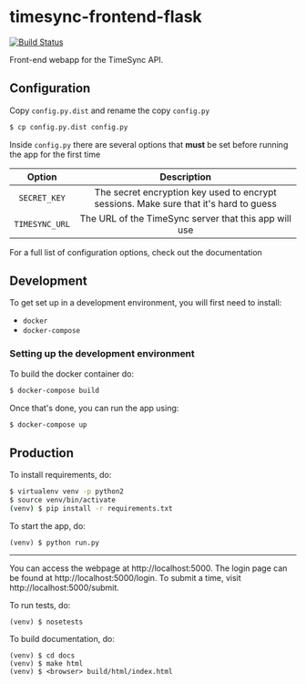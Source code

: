 # timesync-frontend-flask

[![Build Status](https://travis-ci.org/osuosl/timesync-frontend-flask.svg?branch=develop)](https://travis-ci.org/osuosl/timesync-frontend-flask)

Front-end webapp for the TimeSync API.

## Configuration

Copy `config.py.dist` and rename the copy `config.py`

```sh
$ cp config.py.dist config.py
```

Inside `config.py` there are several options that **must** be set before
running the app for the first time

| Option         | Description                                               |
|:--------------:|:---------------------------------------------------------:|
| `SECRET_KEY`   | The secret encryption key used to encrypt sessions. Make sure that it's hard to guess |
| `TIMESYNC_URL` | The URL of the TimeSync server that this app will use     |

For a full list of configuration options, check out the documentation

## Development

To get set up in a development environment, you will first need to install:
- `docker`
- `docker-compose`

### Setting up the development environment

To build the docker container do:
```sh
$ docker-compose build
```

Once that's done, you can run the app using:
```sh
$ docker-compose up
```

## Production

To install requirements, do:
```sh
$ virtualenv venv -p python2
$ source venv/bin/activate
(venv) $ pip install -r requirements.txt
```

To start the app, do:
```
(venv) $ python run.py
```

-----

You can access the webpage at http://localhost:5000. The login page can be found
at http://localhost:5000/login. To submit a time, visit
http://localhost:5000/submit.

To run tests, do:
```
(venv) $ nosetests
```

To build documentation, do:
```
(venv) $ cd docs
(venv) $ make html
(venv) $ <browser> build/html/index.html
```
